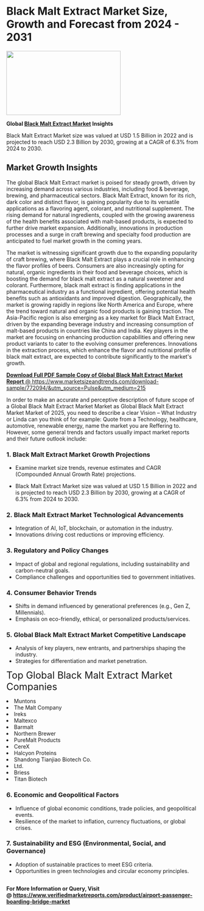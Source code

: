 <H1>Black Malt Extract Market Size, Growth and Forecast from 2024 - 2031</H1><img class="aligncenter size-medium wp-image-584254" src="https://thirdeyenews.in/wp-content/uploads/2024/09/Global-Market-Research-300x168.jpeg" alt="" width="300" height="168" /><p><strong>Global&nbsp;<a href="https://www.marketsizeandtrends.com/download-sample/772094/&amp;utm_source=Pulse&amp;utm_medium=215">Black Malt Extract Market</a> Insights</strong></p><p>Black Malt Extract Market size was valued at USD 1.5 Billion in 2022 and is projected to reach USD 2.3 Billion by 2030, growing at a CAGR of 6.3% from 2024 to 2030.</p><p><h2>Market Growth Insights</h2> <p>The global Black Malt Extract market is poised for steady growth, driven by increasing demand across various industries, including food & beverage, brewing, and pharmaceutical sectors. Black Malt Extract, known for its rich, dark color and distinct flavor, is gaining popularity due to its versatile applications as a flavoring agent, colorant, and nutritional supplement. The rising demand for natural ingredients, coupled with the growing awareness of the health benefits associated with malt-based products, is expected to further drive market expansion. Additionally, innovations in production processes and a surge in craft brewing and specialty food production are anticipated to fuel market growth in the coming years.</p> <p><a href="#"></a></p> <p>The market is witnessing significant growth due to the expanding popularity of craft brewing, where Black Malt Extract plays a crucial role in enhancing the flavor profiles of beers. Consumers are also increasingly opting for natural, organic ingredients in their food and beverage choices, which is boosting the demand for black malt extract as a natural sweetener and colorant. Furthermore, black malt extract is finding applications in the pharmaceutical industry as a functional ingredient, offering potential health benefits such as antioxidants and improved digestion. Geographically, the market is growing rapidly in regions like North America and Europe, where the trend toward natural and organic food products is gaining traction. The Asia-Pacific region is also emerging as a key market for Black Malt Extract, driven by the expanding beverage industry and increasing consumption of malt-based products in countries like China and India. Key players in the market are focusing on enhancing production capabilities and offering new product variants to cater to the evolving consumer preferences. Innovations in the extraction process, which enhance the flavor and nutritional profile of black malt extract, are expected to contribute significantly to the market's growth. <p><a href="#"></p><p><span class=""><strong>Download Full PDF Sample Copy of Global Black Malt Extract Market Report</strong> @ <a href="https://www.marketsizeandtrends.com/download-sample/772094/&amp;utm_source=Pulse&amp;utm_medium=215" target="_blank">https://www.marketsizeandtrends.com/download-sample/772094/&amp;utm_source=Pulse&amp;utm_medium=215</a></span></p><p>In order to make an accurate and perceptive description of future scope of a Global&nbsp;Black Malt Extract Market Market as Global&nbsp;Black Malt Extract Market Market of 2025, you need to describe a clear Vision &ndash; What Industry or Linda can you think of for example: Quote from a Technology, healthcare, automotive, renewable energy, name the market you are Reffering to. However, some general trends and factors usually impact market reports and their future outlook include:</p><h3>1.&nbsp;<strong>Black Malt Extract Market Growth Projections</strong></h3><ul><li>Examine market size trends, revenue estimates and CAGR (Compounded Annual Growth Rate) projections.</li><li><p>Black Malt Extract Market size was valued at USD 1.5 Billion in 2022 and is projected to reach USD 2.3 Billion by 2030, growing at a CAGR of 6.3% from 2024 to 2030.</p></li></ul><h3>2.&nbsp;<strong>Black Malt Extract Market Technological Advancements</strong></h3><ul><li>Integration of AI, IoT, blockchain, or automation in the industry.</li><li>Innovations driving cost reductions or improving efficiency.</li></ul><h3>3.&nbsp;<strong>Regulatory and Policy Changes</strong></h3><ul><li>Impact of global and regional regulations, including sustainability and carbon-neutral goals.</li><li>Compliance challenges and opportunities tied to government initiatives.</li></ul><h3>4.&nbsp;<strong>Consumer Behavior Trends</strong></h3><ul><li>Shifts in demand influenced by generational preferences (e.g., Gen Z, Millennials).</li><li>Emphasis on eco-friendly, ethical, or personalized products/services.</li></ul><h3>5.&nbsp;<strong>Global Black Malt Extract Market Competitive Landscape</strong></h3><ul><li>Analysis of key players, new entrants, and partnerships shaping the industry.</li><li>Strategies for differentiation and market penetration.</li></ul><p data-pm-slice="1 1 []"><span style="color: inherit; font-family: inherit; font-size: 25px;">Top Global Black Malt Extract Market Companies</span></p><div class="" data-test-id=""><p><li>Muntons</li><li> The Malt Company</li><li> Ireks</li><li> Maltexco</li><li> Barmalt</li><li> Northern Brewer</li><li> PureMalt Products</li><li> CereX</li><li> Halcyon Proteins</li><li> Shandong Tianjiao Biotech Co.</li><li> Ltd.</li><li> Briess</li><li> Titan Biotech</li></p></div><h3>6.&nbsp;<strong>Economic and Geopolitical Factors</strong></h3><ul><li>Influence of global economic conditions, trade policies, and geopolitical events.</li><li>Resilience of the market to inflation, currency fluctuations, or global crises.</li></ul><h3>7.&nbsp;<strong>Sustainability and ESG (Environmental, Social, and Governance)</strong></h3><ul><li>Adoption of sustainable practices to meet ESG criteria.</li><li>Opportunities in green technologies and circular economy principles.</li></ul><h2><strong style="font-size: 14px;">For More Information or Query, Visit @&nbsp;</strong><a style="background-color: #ffffff; font-size: 14px;" href="https://www.marketsizeandtrends.com/report/black-malt-extract-market/" target="_blank">https://www.verifiedmarketreports.com/product/airport-passenger-boarding-bridge-market</a></h2>
